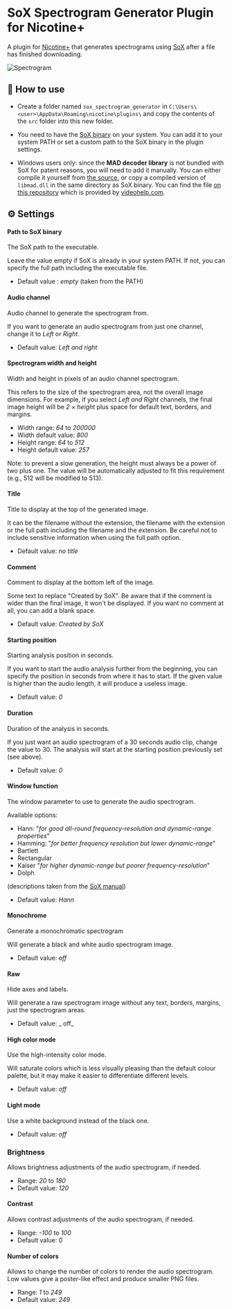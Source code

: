 # SoX Spectrogram Generator Plugin for Nicotine+

A plugin for [Nicotine+](https://nicotine-plus.org/) that generates spectrograms using [SoX](https://github.com/chirlu/sox) after a file has finished downloading.

![Spectrogram](https://i.imgur.com/LlXHtCA.png)

## 📖 How to use

- Create a folder named `sox_spectrogram_generator` in `C:\Users\<user>\AppData\Roaming\nicotine\plugins\` and copy the contents of the `src` folder into this new folder.

- You need to have the [SoX binary](https://sourceforge.net/projects/sox/) on your system. You can add it to your system PATH or set a custom path to the SoX binary in the plugin settings.

- Windows users only: since the **MAD decoder library** is not bundled with SoX for patent reasons, you will need to add it manually. You can either compile it yourself from [the source](https://www.underbit.com/products/mad/), or copy a compiled version of `libmad.dll` in the same directory as SoX binary. You can find the file [on this repository](https://github.com/ewauq/sox_spectrogram_generator/lib) which is provided by [videohelp.com](https://www.videohelp.com/software?d=sox-14.4.0-libmad-libmp3lame.zip).

## ⚙️ Settings

#### Path to SoX binary

The SoX path to the executable.

Leave the value empty if SoX is already in your system PATH. If not, you can specify the full path including the executable file.

- Default value : _empty_ (taken from the PATH)

#### Audio channel

Audio channel to generate the spectrogram from.

If you want to generate an audio spectrogram from just one channel, change it to _Left_ or _Right_.

- Default value: _Left and right_

#### Spectrogram width and height

Width and height in pixels of an audio channel spectrogram.

This refers to the size of the spectrogram area, not the overall image dimensions. For example, if you select _Left and Right_ channels, the final image height will be _2 × height_ plus space for default text, borders, and margins.

- Width range: _64_ to _200000_
- Width default value: _800_
- Height range: _64_ to _512_
- Height default value: _257_

Note: to prevent a slow generation, the height must always be a power of two plus one. The value will be automatically adjusted to fit this requirement (e.g., 512 will be modified to 513).

#### Title

Title to display at the top of the generated image.

It can be the filename without the extension, the filename with the extension or the full path including the filename and the extension. Be careful not to include sensitive information when using the full path option.

- Default value: _no title_

#### Comment

Comment to display at the bottom left of the image.

Some text to replace "Created by SoX". Be aware that if the comment is wider than the final image, it won't be displayed. If you want no comment at all, you can add a blank space.

- Default value: _Created by SoX_

#### Starting position

Starting analysis position in seconds.

If you want to start the audio analysis further from the beginning, you can specify the position in seconds from where it has to start. If the given value is higher than the audio length, it will produce a useless image.

- Default value: _0_

#### Duration

Duration of the analysis in seconds.

If you just want an audio spectrogram of a 30 seconds audio clip, change the value to 30. The analysis will start at the starting position previously set (see above).

- Default value: _0_

#### Window function

The window parameter to use to generate the audio spectrogram.

Available options:

- Hann: "_for good all-round frequency-resolution and dynamic-range properties_"
- Hamming: "_for better frequency resolution but lower dynamic-range_"
- Bartlett
- Rectangular
- Kaiser "_for higher dynamic-range but poorer frequency-resolution_"
- Dolph

(descriptions taken from the [SoX manual](https://linux.die.net/man/1/sox))

- Default value: _Hann_

#### Monochrome

Generate a monochromatic spectrogram

Will generate a black and white audio spectrogram image.

- Default value: _off_

#### Raw

Hide axes and labels.

Will generate a raw spectrogram image without any text, borders, margins, just the spectrogram areas.

- Default value: _ off_

#### High color mode

Use the high-intensity color mode.

Will saturate colors which is less visually pleasing than the default colour palette, but it may make it easier to differentiate different levels.

- Default value: _off_

#### Light mode

Use a white background instead of the black one.

- Default value: _off_

### Brightness

Allows brightness adjustments of the audio spectrogram, if needed.

- Range: _20_ to _180_
- Default value: _120_

#### Contrast

Allows contrast adjustments of the audio spectrogram, if needed.

- Range: _-100_ to _100_
- Default value: _0_

#### Number of colors

Allows to change the number of colors to render the audio spectrogram. Low values give a poster-like effect and produce smaller PNG files.

- Range: _1_ to _249_
- Default value: _249_
